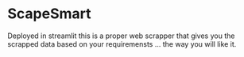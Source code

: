 # ScapeSmart
Deployed in streamlit this is a proper web scrapper that gives you the scrapped data based on your requiremensts ... the way you will like it. 
